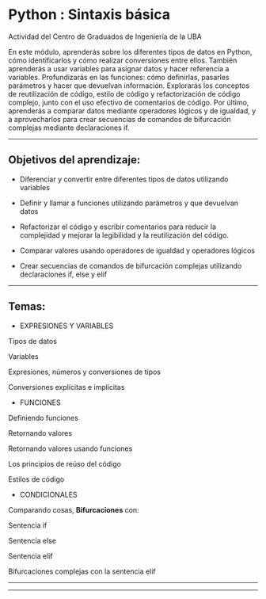# Python : Sintaxis básica

Actividad del Centro de Graduados de Ingeniería de la UBA

En este módulo, aprenderás sobre los diferentes tipos de datos en Python, cómo identificarlos y cómo realizar conversiones entre ellos. También aprenderás a usar variables para asignar datos y hacer referencia a variables. Profundizarás en las funciones: cómo definirlas, pasarles parámetros y hacer que devuelvan información. Explorarás los conceptos de reutilización de código, estilo de código y refactorización de código complejo, junto con el uso efectivo de comentarios de código. Por último, aprenderás a comparar datos mediante operadores lógicos y de igualdad, y a aprovecharlos para crear secuencias de comandos de bifurcación complejas mediante declaraciones if.

---

## Objetivos del aprendizaje:

* Diferenciar y convertir entre diferentes tipos de datos utilizando variables

* Definir y llamar a funciones utilizando parámetros y que devuelvan datos

* Refactorizar el código y escribir comentarios para reducir la complejidad y mejorar la legibilidad y la reutilización del código.

* Comparar valores usando operadores de igualdad y operadores lógicos

* Crear secuencias de comandos de bifurcación complejas utilizando declaraciones if, else y elif

---

## Temas:

- EXPRESIONES Y VARIABLES

Tipos de datos

Variables

Expresiones, números y conversiones de tipos

Conversiones explícitas e implícitas

- FUNCIONES

Definiendo funciones

Retornando valores

Retornando valores usando funciones

Los principios de reúso del código

Estilos de código

- CONDICIONALES

Comparando cosas, **Bifurcaciones** con:

Sentencia if

Sentencia else

Sentencia elif

Bifurcaciones complejas con la sentencia elif

---
---
